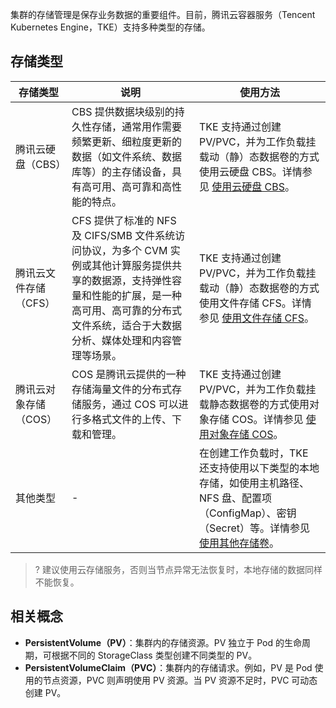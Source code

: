 集群的存储管理是保存业务数据的重要组件。目前，腾讯云容器服务（Tencent Kubernetes Engine，TKE）支持多种类型的存储。

## 存储类型
|存储类型|说明|使用方法|
|---|---|---|
|腾讯云硬盘（CBS）|CBS 提供数据块级别的持久性存储，通常用作需要频繁更新、细粒度更新的数据（如文件系统、数据库等）的主存储设备，具有高可用、高可靠和高性能的特点。|TKE 支持通过创建 PV/PVC，并为工作负载挂载动（静）态数据卷的方式使用云硬盘 CBS。详情参见 [使用云硬盘 CBS](https://intl.cloud.tencent.com/document/product/457/36157)。|
|腾讯云文件存储（CFS）|CFS 提供了标准的 NFS 及 CIFS/SMB 文件系统访问协议，为多个 CVM 实例或其他计算服务提供共享的数据源，支持弹性容量和性能的扩展，是一种高可用、高可靠的分布式文件系统，适合于大数据分析、媒体处理和内容管理等场景。|TKE 支持通过创建 PV/PVC，并为工作负载挂载动（静）态数据卷的方式使用文件存储 CFS。详情参见 [使用文件存储 CFS](https://intl.cloud.tencent.com/document/product/457/36153)。|
|腾讯云对象存储（COS）|COS 是腾讯云提供的一种存储海量文件的分布式存储服务，通过 COS 可以进行多格式文件的上传、下载和管理。|TKE 支持通过创建 PV/PVC，并为工作负载挂载静态数据卷的方式使用对象存储 COS。详情参见  [使用对象存储 COS](https://intl.cloud.tencent.com/document/product/457/36160)。|
|其他类型|-|在创建工作负载时，TKE 还支持使用以下类型的本地存储，如使用主机路径、NFS 盘、配置项（ConfigMap）、密钥（Secret）等。详情参见 [使用其他存储卷](https://intl.cloud.tencent.com/document/product/457/30678)。|



>? 建议使用云存储服务，否则当节点异常无法恢复时，本地存储的数据同样不能恢复。


## 相关概念
- **PersistentVolume（PV）**：集群内的存储资源。PV 独立于 Pod 的生命周期，可根据不同的 StorageClass 类型创建不同类型的 PV。
- **PersistentVolumeClaim（PVC）**：集群内的存储请求。例如，PV 是 Pod 使用的节点资源，PVC 则声明使用 PV 资源。当 PV 资源不足时，PVC 可动态创建 PV。
